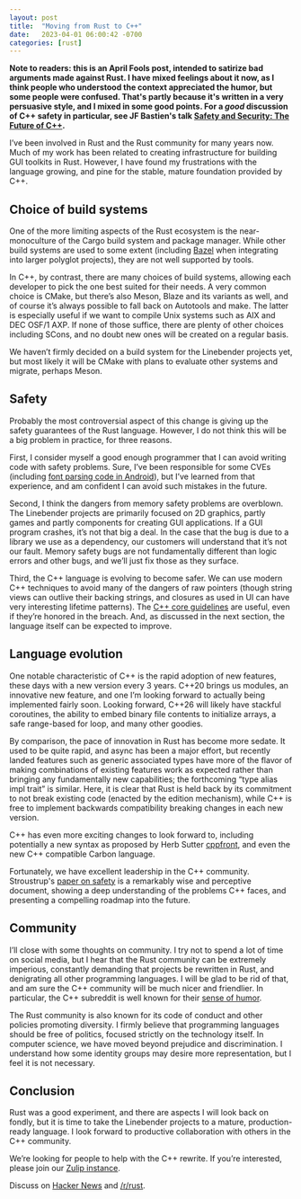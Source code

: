 ```yaml
---
layout: post
title:  "Moving from Rust to C++"
date:   2023-04-01 06:00:42 -0700
categories: [rust]
---
```

**Note to readers: this is an April Fools post, intended to satirize bad arguments made against Rust. I have mixed feelings about it now, as I think people who understood the context appreciated the humor, but some people were confused. That's partly because it's written in a very persuasive style, and I mixed in some good points. For a *good* discussion of C++ safety in particular, see JF Bastien's talk [Safety and Security: The Future of C++](https://www.youtube.com/watch?v=Gh79wcGJdTg).**

I’ve been involved in Rust and the Rust community for many years now. Much of my work has been related to creating infrastructure for building GUI toolkits in Rust. However, I have found my frustrations with the language growing, and pine for the stable, mature foundation provided by C++.

## Choice of build systems

One of the more limiting aspects of the Rust ecosystem is the near-monoculture of the Cargo build system and package manager. While other build systems are used to some extent (including [Bazel][Scaling Rust builds with Bazel] when integrating into larger polyglot projects), they are not well supported by tools.

In C++, by contrast, there are many choices of build systems, allowing each developer to pick the one best suited for their needs. A very common choice is CMake, but there’s also Meson, Blaze and its variants as well, and of course it’s always possible to fall back on Autotools and make. The latter is especially useful if we want to compile Unix systems such as AIX and DEC OSF/1 AXP. If none of those suffice, there are plenty of other choices including SCons, and no doubt new ones will be created on a regular basis.

We haven’t firmly decided on a build system for the Linebender projects yet, but most likely it will be CMake with plans to evaluate other systems and migrate, perhaps Meson.

## Safety

Probably the most controversial aspect of this change is giving up the safety guarantees of the Rust language. However, I do not think this will be a big problem in practice, for three reasons.

First, I consider myself a good enough programmer that I can avoid writing code with safety problems. Sure, I’ve been responsible for some CVEs (including [font parsing code in Android]), but I’ve learned from that experience, and am confident I can avoid such mistakes in the future.

Second, I think the dangers from memory safety problems are overblown. The Linebender projects are primarily focused on 2D graphics, partly games and partly components for creating GUI applications. If a GUI program crashes, it’s not that big a deal. In the case that the bug is due to a library we use as a dependency, our customers will understand that it’s not our fault. Memory safety bugs are not fundamentally different than logic errors and other bugs, and we’ll just fix those as they surface.

Third, the C++ language is evolving to become safer. We can use modern C++ techniques to avoid many of the dangers of raw pointers (though string views can outlive their backing strings, and closures as used in UI can have very interesting lifetime patterns). The [C++ core guidelines] are useful, even if they’re honored in the breach. And, as discussed in the next section, the language itself can be expected to improve.

## Language evolution

One notable characteristic of C++ is the rapid adoption of new features, these days with a new version every 3 years. C++20 brings us modules, an innovative new feature, and one I’m looking forward to actually being implemented fairly soon. Looking forward, C++26 will likely have stackful coroutines, the ability to embed binary file contents to initialize arrays, a safe range-based for loop, and many other goodies.

By comparison, the pace of innovation in Rust has become more sedate. It used to be quite rapid, and async has been a major effort, but recently landed features such as generic associated types have more of the flavor of making combinations of existing features work as expected rather than bringing any fundamentally new capabilities; the forthcoming “type alias impl trait” is similar. Here, it is clear that Rust is held back by its commitment to not break existing code (enacted by the edition mechanism), while C++ is free to implement backwards compatibility breaking changes in each new version.

C++ has even more exciting changes to look forward to, including potentially a new syntax as proposed by Herb Sutter [cppfront], and even the new C++ compatible Carbon language.

Fortunately, we have excellent leadership in the C++ community. Stroustrup's [paper on safety][Stroustrup on safety] is a remarkably wise and perceptive document, showing a deep understanding of the problems C++ faces, and presenting a compelling roadmap into the future.

## Community

I’ll close with some thoughts on community. I try not to spend a lot of time on social media, but I hear that the Rust community can be extremely imperious, constantly demanding that projects be rewritten in Rust, and denigrating all other programming languages. I will be glad to be rid of that, and am sure the C++ community will be much nicer and friendlier. In particular, the C++ subreddit is well known for their [sense of humor].

The Rust community is also known for its code of conduct and other policies promoting diversity. I firmly believe that programming languages should be free of politics, focused strictly on the technology itself. In computer science, we have moved beyond prejudice and discrimination. I understand how some identity groups may desire more representation, but I feel it is not necessary.

## Conclusion

Rust was a good experiment, and there are aspects I will look back on fondly, but it is time to take the Linebender projects to a mature, production-ready language. I look forward to productive collaboration with others in the C++ community.

We’re looking for people to help with the C++ rewrite. If you’re interested, please join our [Zulip instance].

Discuss on [Hacker News](https://news.ycombinator.com/item?id=35400047) and [/r/rust](https://old.reddit.com/r/rust/comments/128m5wn/moving_from_rust_to_c/).

[Stroustrup on safety]: https://www.open-std.org/jtc1/sc22/wg21/docs/papers/2023/p2739r0.pdf
[Scaling Rust builds with Bazel]: https://mmapped.blog/posts/17-scaling-rust-builds-with-bazel.html
[font parsing code in Android]: https://nvd.nist.gov/vuln/detail/CVE-2016-2414
[C++ core guidelines]: https://isocpp.github.io/CppCoreGuidelines/CppCoreGuidelines
[Zulip instance]: https://xi.zulipchat.com
[cppfront]: https://github.com/hsutter/cppfront
[sense of humor]: https://www.reddit.com/r/cpp/comments/128xpps/comment/jekwww0
